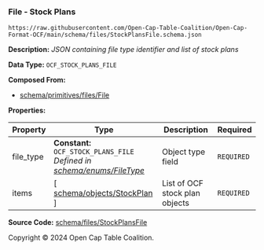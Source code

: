 ### File - Stock Plans

`https://raw.githubusercontent.com/Open-Cap-Table-Coalition/Open-Cap-Format-OCF/main/schema/files/StockPlansFile.schema.json`

**Description:** _JSON containing file type identifier and list of stock plans_

**Data Type:** `OCF_STOCK_PLANS_FILE`

**Composed From:**

- [schema/primitives/files/File](../primitives/files/File.md)

**Properties:**

| Property  | Type                                                                                                | Description                    | Required   |
| --------- | --------------------------------------------------------------------------------------------------- | ------------------------------ | ---------- |
| file_type | **Constant:** `OCF_STOCK_PLANS_FILE`</br>_Defined in [schema/enums/FileType](../enums/FileType.md)_ | Object type field              | `REQUIRED` |
| items     | [ [schema/objects/StockPlan](../objects/StockPlan.md) ]                                             | List of OCF stock plan objects | `REQUIRED` |

**Source Code:** [schema/files/StockPlansFile](../../../../schema/files/StockPlansFile.schema.json)

Copyright © 2024 Open Cap Table Coalition.
